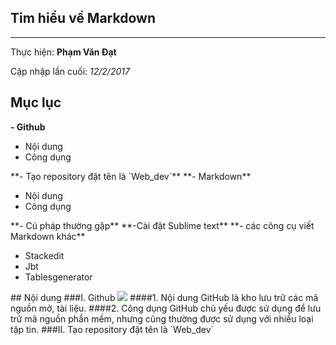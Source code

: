 ## Tim hiểu về Markdown
---
  Thực hiện: **Phạm Văn Đạt**

  Cập nhập lần cuối: *12/2/2017*
## Mục lục 
**- Github**
  <ul>
    <li>Nội dung</li>
    <li>Công dụng</li>
  </ul>
**- Tạo repository đặt tên là `Web_dev`**
**- Markdown** 
  <ul>
    <li>Nội dung</li>
    <li>Công dụng</li>
  </ul>
**- Cú pháp thường gặp**
**-Cài đặt Sublime text** 
**- các công cụ viết Markdown khác** 
  <ul>
    <li>Stackedit</li>
    <li>Jbt</li>
    <li>Tablesgenerator</li>
  </ul>
## Nội dung
###I. Github
 <img src ="http://prnt.sc/e64jrd" tipe ="img.jpg">
####1. Nội dung
 GitHub là kho lưu trữ các mã nguồn mở, tài liệu.
####2. Công dụng
 GitHub chủ yếu được sử dụng để lưu trữ mã nguồn phần mềm, nhưng cũng thường được sử dụng với nhiều loại tập tin.
###II. Tạo repository đặt tên là `Web_dev`
 <img src ="http://prntscr.com/e64meb" tipe ="img.jpg>
 <img src ="http://prntscr.com/e64o3u" tipe ="img.jpg>
 <img src ="http://prntscr.com/e64ooh" tipe ="img.jpg>
